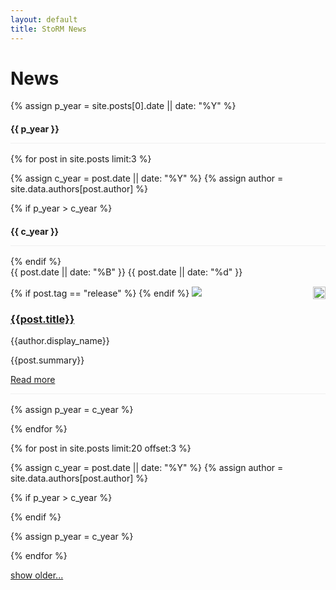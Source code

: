 ```yaml
---
layout: default
title: StoRM News
---
```


# News

{% assign p_year = site.posts[0].date || date: "%Y" %}
<h4 class="marketing" style="border-bottom: 1px solid #efefef; padding-bottom: 14px; margin-bottom: 16px;">{{ p_year }}</h4>

{% for post in site.posts limit:3 %}

{% assign c_year = post.date || date: "%Y" %}
{% assign author = site.data.authors[post.author] %}

{% if p_year > c_year %}
<h4 class="marketing" style="border-bottom: 1px solid #efefef; padding-bottom: 14px; margin-bottom: 16px;">{{ c_year }}</h4>
{% endif %}

<div class="row-fluid marketing news-row" style="border-bottom: 1px solid #efefef; padding-bottom: 14px; margin-bottom: 16px;">
  <div class="span2" style="padding-bottom: 15px;">
    <div class="calendar">
      <span class="month">{{ post.date || date: "%B" }} </span>
      <span class="day">{{ post.date || date: "%d" }}</span>
    </div>
  </div>
  <div class="span10">
    {% if post.tag == "release" %}
    <img src="{{ site.baseurl }}/assets/images/bookmark-orange.png" style="width:20px; float: right; margin: 0 0;"/>
    {% endif %}
    <img class="media-object pull-left img-rounded" src="http://www.gravatar.com/avatar/{{ author.gravatar }}?s=52" style="margin-right: 20px;">
    <h3><a href="{{site.baseurl}}{{post.url}}">{{post.title}}</a></h3>
    <p><i class="icon-user"></i> {{author.display_name}}</p>
    <p>{{post.summary}}</p>
    <a href="{{site.baseurl}}{{post.url}}">Read more</a>
  </div>
</div>

{% assign p_year = c_year %}

{% endfor %}


{% for post in site.posts limit:20 offset:3 %}

{% assign c_year = post.date || date: "%Y" %}
{% assign author = site.data.authors[post.author] %}

{% if p_year > c_year %}
<h4 class="marketing" style="display: none; border-bottom: 1px solid #efefef; padding-bottom: 14px; margin-bottom: 16px;">{{ c_year }}</h4>
{% endif %}

<div class="row-fluid marketing news-row" style="display: none; border-bottom: 1px solid #efefef; padding-bottom: 14px; margin-bottom: 16px;">
  <div class="span2" style="padding-bottom: 15px;">
    <div class="calendar">
      <span class="month">{{ post.date || date: "%B" }} </span>
      <span class="day">{{ post.date || date: "%d" }}</span>
    </div>
  </div>
  <div class="span10">
    {% if post.tag == "release" %}
    <img src="{{ site.baseurl }}/assets/images/bookmark-orange.png" style="width:20px; float: right; margin: 0 0;"/>
    {% endif %}
    <img class="media-object pull-left img-rounded" src="http://www.gravatar.com/avatar/{{ author.gravatar }}?s=52" style="margin-right: 20px;">
    <h3><a href="{{site.baseurl}}{{post.url}}">{{post.title}}</a></h3>
    <p><i class="icon-user"></i> {{author.display_name}}</p>
    <p>{{post.summary}}</p>
    <a href="{{site.baseurl}}{{post.url}}">Read more</a>
  </div>
</div>

{% assign p_year = c_year %}

{% endfor %}

<a href="#" onclick="showallnews(this);">show older...</a>
